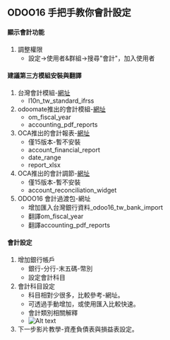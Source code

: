 ## ODOO16 手把手教你會計設定
#### 顯示會計功能
1. 調整權限
   + 設定->使用者&群組->搜尋"會計"，加入使用者

#### 建議第三方模組安裝與翻譯
1. 台灣會計模組-[網址](https://apps.odoo.com/apps/modules/14.0/l10n_tw_standard_ifrss/)
   + l10n_tw_standard_ifrss
2. odoomate推出的會計模組-[網址](https://apps.odoo.com/apps/modules/16.0/om_account_accountant/)
   + om_fiscal_year
   + accounting_pdf_reports
3. OCA推出的會計報表-[網址](https://apps.odoo.com/apps/modules/15.0/account_financial_report/)
   + 僅15版本-暫不安裝
   + account_financial_report
   + date_range
   + report_xlsx
4. OCA推出的會計調節-[網址](https://odoo-community.org/shop/account-reconciliation-widget-8893#attr=19070)
   + 僅15版本-暫不安裝
   + account_reconciliation_widget
5. ODOO16 會計過渡包-網址
   + 增加匯入台灣銀行資料_odoo16_tw_bank_import
   + 翻譯om_fiscal_year
   + 翻譯accounting_pdf_reports
#### 會計設定
1. 增加銀行帳戶
   + 銀行-分行-末五碼-幣別
   + 設定會計科目
2. 會計科目設定
   + 科目相對少很多，比較參考-網址。
   + 可透過手動增加，或使用匯入比較快速。
   + 會計類別相關解釋
   + ![Alt text](https://github.com/ksharry/odoo-repository/blob/main/pic/A6101.png?raw=true)
4. 下一步影片教學-資產負債表與損益表設定。
